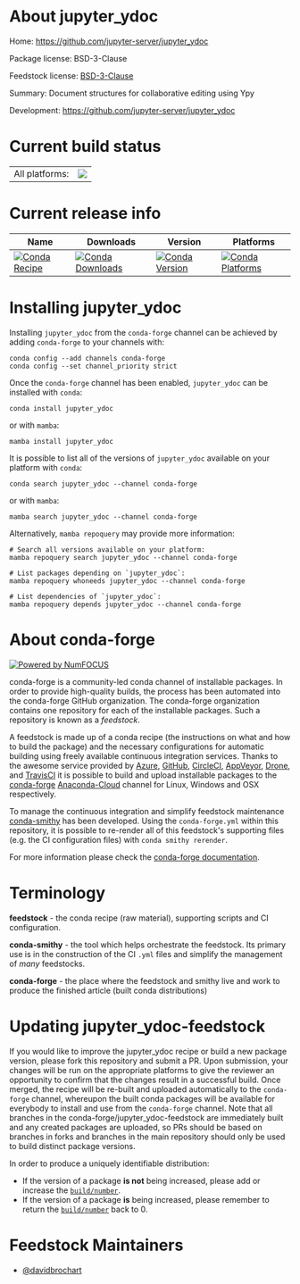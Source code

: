 About jupyter_ydoc
==================

Home: https://github.com/jupyter-server/jupyter_ydoc

Package license: BSD-3-Clause

Feedstock license: [BSD-3-Clause](https://github.com/conda-forge/jupyter_ydoc-feedstock/blob/main/LICENSE.txt)

Summary: Document structures for collaborative editing using Ypy

Development: https://github.com/jupyter-server/jupyter_ydoc

Current build status
====================


<table><tr><td>All platforms:</td>
    <td>
      <a href="https://dev.azure.com/conda-forge/feedstock-builds/_build/latest?definitionId=16089&branchName=main">
        <img src="https://dev.azure.com/conda-forge/feedstock-builds/_apis/build/status/jupyter_ydoc-feedstock?branchName=main">
      </a>
    </td>
  </tr>
</table>

Current release info
====================

| Name | Downloads | Version | Platforms |
| --- | --- | --- | --- |
| [![Conda Recipe](https://img.shields.io/badge/recipe-jupyter_ydoc-green.svg)](https://anaconda.org/conda-forge/jupyter_ydoc) | [![Conda Downloads](https://img.shields.io/conda/dn/conda-forge/jupyter_ydoc.svg)](https://anaconda.org/conda-forge/jupyter_ydoc) | [![Conda Version](https://img.shields.io/conda/vn/conda-forge/jupyter_ydoc.svg)](https://anaconda.org/conda-forge/jupyter_ydoc) | [![Conda Platforms](https://img.shields.io/conda/pn/conda-forge/jupyter_ydoc.svg)](https://anaconda.org/conda-forge/jupyter_ydoc) |

Installing jupyter_ydoc
=======================

Installing `jupyter_ydoc` from the `conda-forge` channel can be achieved by adding `conda-forge` to your channels with:

```
conda config --add channels conda-forge
conda config --set channel_priority strict
```

Once the `conda-forge` channel has been enabled, `jupyter_ydoc` can be installed with `conda`:

```
conda install jupyter_ydoc
```

or with `mamba`:

```
mamba install jupyter_ydoc
```

It is possible to list all of the versions of `jupyter_ydoc` available on your platform with `conda`:

```
conda search jupyter_ydoc --channel conda-forge
```

or with `mamba`:

```
mamba search jupyter_ydoc --channel conda-forge
```

Alternatively, `mamba repoquery` may provide more information:

```
# Search all versions available on your platform:
mamba repoquery search jupyter_ydoc --channel conda-forge

# List packages depending on `jupyter_ydoc`:
mamba repoquery whoneeds jupyter_ydoc --channel conda-forge

# List dependencies of `jupyter_ydoc`:
mamba repoquery depends jupyter_ydoc --channel conda-forge
```


About conda-forge
=================

[![Powered by
NumFOCUS](https://img.shields.io/badge/powered%20by-NumFOCUS-orange.svg?style=flat&colorA=E1523D&colorB=007D8A)](https://numfocus.org)

conda-forge is a community-led conda channel of installable packages.
In order to provide high-quality builds, the process has been automated into the
conda-forge GitHub organization. The conda-forge organization contains one repository
for each of the installable packages. Such a repository is known as a *feedstock*.

A feedstock is made up of a conda recipe (the instructions on what and how to build
the package) and the necessary configurations for automatic building using freely
available continuous integration services. Thanks to the awesome service provided by
[Azure](https://azure.microsoft.com/en-us/services/devops/), [GitHub](https://github.com/),
[CircleCI](https://circleci.com/), [AppVeyor](https://www.appveyor.com/),
[Drone](https://cloud.drone.io/welcome), and [TravisCI](https://travis-ci.com/)
it is possible to build and upload installable packages to the
[conda-forge](https://anaconda.org/conda-forge) [Anaconda-Cloud](https://anaconda.org/)
channel for Linux, Windows and OSX respectively.

To manage the continuous integration and simplify feedstock maintenance
[conda-smithy](https://github.com/conda-forge/conda-smithy) has been developed.
Using the ``conda-forge.yml`` within this repository, it is possible to re-render all of
this feedstock's supporting files (e.g. the CI configuration files) with ``conda smithy rerender``.

For more information please check the [conda-forge documentation](https://conda-forge.org/docs/).

Terminology
===========

**feedstock** - the conda recipe (raw material), supporting scripts and CI configuration.

**conda-smithy** - the tool which helps orchestrate the feedstock.
                   Its primary use is in the construction of the CI ``.yml`` files
                   and simplify the management of *many* feedstocks.

**conda-forge** - the place where the feedstock and smithy live and work to
                  produce the finished article (built conda distributions)


Updating jupyter_ydoc-feedstock
===============================

If you would like to improve the jupyter_ydoc recipe or build a new
package version, please fork this repository and submit a PR. Upon submission,
your changes will be run on the appropriate platforms to give the reviewer an
opportunity to confirm that the changes result in a successful build. Once
merged, the recipe will be re-built and uploaded automatically to the
`conda-forge` channel, whereupon the built conda packages will be available for
everybody to install and use from the `conda-forge` channel.
Note that all branches in the conda-forge/jupyter_ydoc-feedstock are
immediately built and any created packages are uploaded, so PRs should be based
on branches in forks and branches in the main repository should only be used to
build distinct package versions.

In order to produce a uniquely identifiable distribution:
 * If the version of a package **is not** being increased, please add or increase
   the [``build/number``](https://docs.conda.io/projects/conda-build/en/latest/resources/define-metadata.html#build-number-and-string).
 * If the version of a package **is** being increased, please remember to return
   the [``build/number``](https://docs.conda.io/projects/conda-build/en/latest/resources/define-metadata.html#build-number-and-string)
   back to 0.

Feedstock Maintainers
=====================

* [@davidbrochart](https://github.com/davidbrochart/)


<!-- dummy commit to enable rerendering -->

